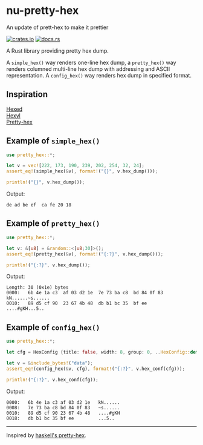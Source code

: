 # nu-pretty-hex

An update of prett-hex to make it prettier

[![crates.io](https://img.shields.io/crates/v/pretty-hex.svg)](https://crates.io/crates/pretty-hex)
[![docs.rs](https://docs.rs/pretty-hex/badge.svg)](https://docs.rs/pretty-hex)

A Rust library providing pretty hex dump.

A `simple_hex()` way renders one-line hex dump, a `pretty_hex()` way renders
columned multi-line hex dump with addressing and ASCII representation.
A `config_hex()` way renders hex dump in specified format.

## Inspiration

[Hexed](https://github.com/adolfohw/hexed) \
[Hexyl](https://github.com/sharkdp/hexyl) \
[Pretty-hex](https://github.com/wolandr/pretty-hex)

## Example of `simple_hex()`

```rust
use pretty_hex::*;

let v = vec![222, 173, 190, 239, 202, 254, 32, 24];
assert_eq!(simple_hex(&v), format!("{}", v.hex_dump()));

println!("{}", v.hex_dump());

```

Output:

```text
de ad be ef  ca fe 20 18
```

## Example of `pretty_hex()`

```rust
use pretty_hex::*;

let v: &[u8] = &random::<[u8;30]>();
assert_eq!(pretty_hex(&v), format!("{:?}", v.hex_dump()));

println!("{:?}", v.hex_dump());
```

Output:

```text
Length: 30 (0x1e) bytes
0000:   6b 4e 1a c3  af 03 d2 1e  7e 73 ba c8  bd 84 0f 83   kN......~s......
0010:   89 d5 cf 90  23 67 4b 48  db b1 bc 35  bf ee         ....#gKH...5..
```

## Example of `config_hex()`

```rust
use pretty_hex::*;

let cfg = HexConfig {title: false, width: 8, group: 0, ..HexConfig::default() };

let v = &include_bytes!("data");
assert_eq!(config_hex(&v, cfg), format!("{:?}", v.hex_conf(cfg)));

println!("{:?}", v.hex_conf(cfg));
```

Output:

```text
0000:   6b 4e 1a c3 af 03 d2 1e   kN......
0008:   7e 73 ba c8 bd 84 0f 83   ~s......
0010:   89 d5 cf 90 23 67 4b 48   ....#gKH
0018:   db b1 bc 35 bf ee         ...5..
```

---

Inspired by [haskell's pretty-hex](https://hackage.haskell.org/package/pretty-hex-1.0).
